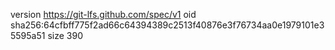 version https://git-lfs.github.com/spec/v1
oid sha256:64cfbff775f2ad66c64394389c2513f40876e3f76734aa0e1979101e35595a51
size 390
